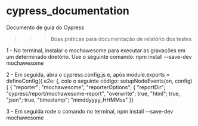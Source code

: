 # cypress_documentation
Documento de guia do Cypress


>>>Boas práticas para documentação de relatório dos testes

1 - No terminal, instalar o mochawesome para executar as gravações em um determinado diretório.
Use o seguinte comando:
npm install --save-dev mochawesome

2 - Em seguida, abra o cypress.config.js e, após module.exports = defineConfig({ e2e: {,
cole o seguinte código:
 setupNodeEvents(on, config) {
                { "reporter"; "mochawesome",
                    "reporterOptions"; 
                        { "reportDir"; "cypress/report/mochawesome-report",
                        "overwrite"; true,
                        "html"; true,
                        "json"; true,
                        "timestamp"; "mmddyyyy_HHMMss" }}

3 - Em seguida rode o comando no terminal, npm install --save-dev mochawesome


